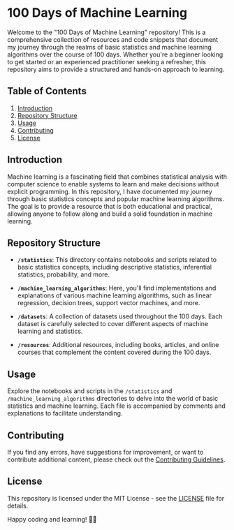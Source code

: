 # 100 Days of Machine Learning

Welcome to the "100 Days of Machine Learning" repository! This is a comprehensive collection of resources and code snippets that document my journey through the realms of basic statistics and machine learning algorithms over the course of 100 days. Whether you're a beginner looking to get started or an experienced practitioner seeking a refresher, this repository aims to provide a structured and hands-on approach to learning.

## Table of Contents

1. [Introduction](#introduction)
2. [Repository Structure](#repository-structure)
3. [Usage](#usage)
4. [Contributing](#contributing)
5. [License](#license)

## Introduction

Machine learning is a fascinating field that combines statistical analysis with computer science to enable systems to learn and make decisions without explicit programming. In this repository, I have documented my journey through basic statistics concepts and popular machine learning algorithms. The goal is to provide a resource that is both educational and practical, allowing anyone to follow along and build a solid foundation in machine learning.

## Repository Structure

- **`/statistics`**: This directory contains notebooks and scripts related to basic statistics concepts, including descriptive statistics, inferential statistics, probability, and more.

- **`/machine_learning_algorithms`**: Here, you'll find implementations and explanations of various machine learning algorithms, such as linear regression, decision trees, support vector machines, and more.

- **`/datasets`**: A collection of datasets used throughout the 100 days. Each dataset is carefully selected to cover different aspects of machine learning and statistics.

- **`/resources`**: Additional resources, including books, articles, and online courses that complement the content covered during the 100 days.

## Usage

Explore the notebooks and scripts in the `/statistics` and `/machine_learning_algorithms` directories to delve into the world of basic statistics and machine learning. Each file is accompanied by comments and explanations to facilitate understanding.

## Contributing

If you find any errors, have suggestions for improvement, or want to contribute additional content, please check out the [Contributing Guidelines](./contributing.md).

## License

This repository is licensed under the MIT License - see the [LICENSE](./LICENSE) file for details.

Happy coding and learning! 🚀🤖
